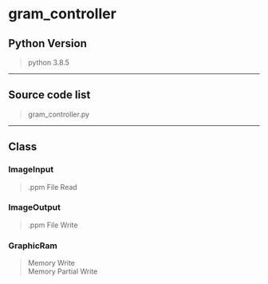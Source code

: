 # gram_controller

## Python Version

> python 3.8.5  
---

## Source code list  

> gram_controller.py  
---

## Class

### ImageInput

> .ppm File Read  

### ImageOutput

> .ppm File Write  

### GraphicRam

> Memory Write  
> Memory Partial Write  
>